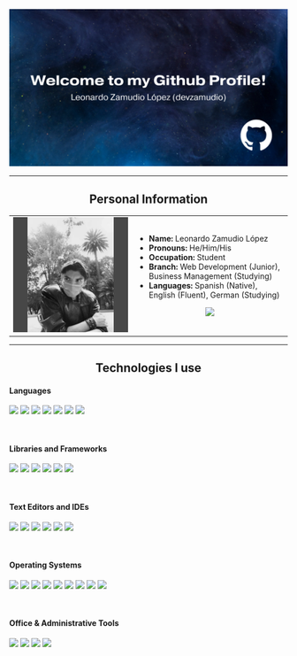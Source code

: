 <img src="./img/banner.png">

---
<div align="center">
<h2 align="center">Personal Information</h1>
<table>
  <tr>
    <td><img src="./img/selfie.jpg" width="500px"></td>
    <td>
      <ul>
        <li><b>Name:</b> Leonardo Zamudio López</li>
        <li><b>Pronouns:</b> He/Him/His</li>
        <li><b>Occupation:</b> Student</li>
        <li><b>Branch:</b> Web Development (Junior), Business Management (Studying)</li>
        <li><b>Languages:</b> Spanish (Native), English (Fluent), German (Studying)</li>
      </ul>
      <p align="center">
        <a href="https://www.linkedin.com/in/leonardo-zamudio-lopez/">
          <img src="https://img.shields.io/badge/LinkedIn-0077B5?style=for-the-badge&logo=linkedin&logoColor=white">
        </a>
      </p>
    </td>
  </tr>
</table>
</div>

---
<h2 align="center">Technologies I use</h2>
<div>
  <h4>Languages</h4>
  <p>
    <img src="https://img.shields.io/badge/HTML5-E34F26?style=for-the-badge&logo=html5&logoColor=white">
    <img src="https://img.shields.io/badge/CSS3-1572B6?style=for-the-badge&logo=css3&logoColor=white">
    <img src="https://img.shields.io/badge/JavaScript-323330?style=for-the-badge&logo=javascript&logoColor=F7DF1E">
    <img src="https://img.shields.io/badge/Java-ED8B00?style=for-the-badge&logo=openjdk&logoColor=white">
    <img src="https://img.shields.io/badge/Python-239120?style=for-the-badge&logo=python&logoColor=white">
    <img src="https://img.shields.io/badge/SQL-1287B1?style=for-the-badge&logo=cirrusci&logoColor=white">
    <img src="https://img.shields.io/badge/Shell_Script-121011?style=for-the-badge&logo=gnu-bash&logoColor=white">
  </p>
</div>
<br>
<div>
  <h4>Libraries and Frameworks</h4>
  <p>
    <img src="https://img.shields.io/badge/Bootstrap-563D7C?style=for-the-badge&logo=bootstrap&logoColor=white">
    <img src="https://img.shields.io/badge/jQuery-0769AD?style=for-the-badge&logo=jquery&logoColor=white">
    <img src="https://img.shields.io/badge/React-20232A?style=for-the-badge&logo=react&logoColor=61DAFB">
    <img src="https://img.shields.io/badge/Node.js-339933?style=for-the-badge&logo=nodedotjs&logoColor=white">
    <img src="https://img.shields.io/badge/Flask-000000?style=for-the-badge&logo=flask&logoColor=white">
    <img src="https://img.shields.io/badge/fastapi-109989?style=for-the-badge&logo=FASTAPI&logoColor=white">
  </p>
</div>
<br>
<div>
  <h4>Text Editors and IDEs</h4>
  <p>
    <img src="https://img.shields.io/badge/Visual_Studio_Code-0078D4?style=for-the-badge&logo=visual%20studio%20code&logoColor=white">
    <img src="https://img.shields.io/badge/apache%20netbeans-A90533?style=for-the-badge&logo=apache%20netbeans%20IDE&logoColor=white">
    <img src="http://img.shields.io/badge/-JetBrains_IDEs-E44332?style=for-the-badge&logo=jetbrains&logoColor=white">
    <img src="https://img.shields.io/badge/Notepad++-90E59A.svg?style=for-the-badge&logo=notepad%2B%2B&logoColor=black">
    <img src="https://img.shields.io/badge/NeoVim-%2357A143.svg?&style=for-the-badge&logo=neovim&logoColor=white">
    <img src="https://img.shields.io/badge/gnu_nano-4A90E2?style=for-the-badge&logo=gnu&logoColor=white">
  </p>
</div>
<br>
<div>
  <h4>Operating Systems</h4>
  <p>
    <img src="https://img.shields.io/badge/Android-3DDC84?style=for-the-badge&logo=android&logoColor=white">
    <img src="https://img.shields.io/badge/Arch_Linux-1793D1?style=for-the-badge&logo=arch-linux&logoColor=white">
    <img src="https://img.shields.io/badge/Fedora-294172?style=for-the-badge&logo=fedora&logoColor=white">
    <img src="https://img.shields.io/badge/Kali_Linux-557C94?style=for-the-badge&logo=kali-linux&logoColor=white">
    <img src="https://img.shields.io/badge/Linux_Mint-87CF3E?style=for-the-badge&logo=linux-mint&logoColor=white">
    <img src="https://img.shields.io/badge/manjaro-35BF5C?style=for-the-badge&logo=manjaro&logoColor=white">
    <img src="https://img.shields.io/badge/Tails%20-56347C?&style=for-the-badge&logo=tails&logoColor=white">
    <img src="https://img.shields.io/badge/Ubuntu-E95420?style=for-the-badge&logo=ubuntu&logoColor=white">
    <img src="https://img.shields.io/badge/Windows-0078D6?style=for-the-badge&logo=windows&logoColor=white">
  </p>
</div>
<br>
<div>
  <h4>Office & Administrative Tools</h4>
  <p>
    <img src="https://img.shields.io/badge/Joplin-1071D3?style=for-the-badge&logo=joplin&logoColor=white">
    <img src="https://img.shields.io/badge/LibreOffice-18A303?style=for-the-badge&logo=LibreOffice&logoColor=white">
    <img src="https://img.shields.io/badge/Microsoft_Office-D83B01?style=for-the-badge&logo=microsoft-office&logoColor=white">
    <img src="https://img.shields.io/badge/Trello-0052CC?style=for-the-badge&logo=trello&logoColor=white">
  </p>
</div>

